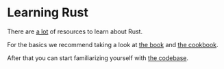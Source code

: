 # Learning Rust

There are [a lot](https://github.com/ctjhoa/rust-learning) of resources to learn about Rust.

For the basics we recommend taking a look at [the book](https://doc.rust-lang.org/book/) and
[the cookbook](https://rust-lang-nursery.github.io/rust-cookbook/).

After that you can start familiarizing yourself with [the codebase](codebase-structure.md).
